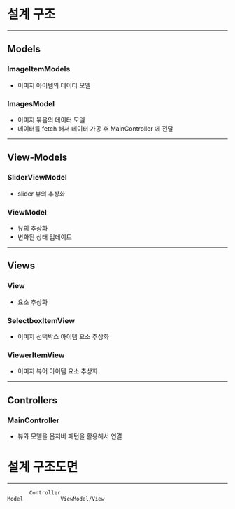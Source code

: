 
# 설계 구조
---

## Models
### ImageItemModels
 * 이미지 아이템의 데이터 모델
### ImagesModel
 * 이미지 묶음의 데이터 모델  
 * 데이터를 fetch 해서 데이터 가공 후 MainController 에 전달
---
## View-Models
### SliderViewModel
 * slider 뷰의 추상화
### ViewModel
 * 뷰의 추상화  
 * 변화된 상태 업데이트
---
## Views
### View
 * 요소 추상화
### SelectboxItemView
 * 이미지 선택박스 아이템 요소 추상화
### ViewerItemView
 * 이미지 뷰어 아이템 요소 추상화
---
## Controllers
### MainController
 * 뷰와 모델을 옵저버 패턴을 활용해서 연결

# 설계 구조도면
___
~~~
       Controller
Model            ViewModel/View
~~~
 
